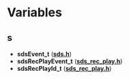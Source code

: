 
# Variables



## s

* **sdsEvent\_t** ([**sds.h**](sds_8h.md))
* **sdsRecPlayEvent\_t** ([**sds\_rec\_play.h**](sds__rec__play_8h.md))
* **sdsRecPlayId\_t** ([**sds\_rec\_play.h**](sds__rec__play_8h.md))




